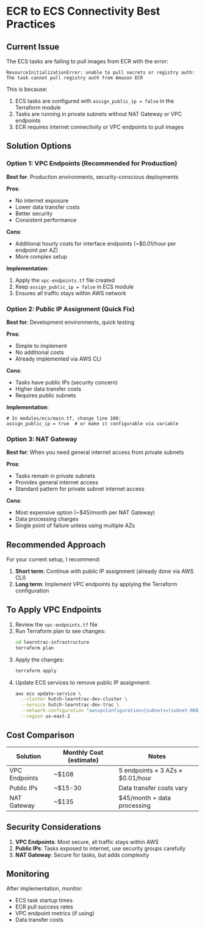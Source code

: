 # ECR to ECS Connectivity Best Practices

## Current Issue
The ECS tasks are failing to pull images from ECR with the error:
```
ResourceInitializationError: unable to pull secrets or registry auth: 
The task cannot pull registry auth from Amazon ECR
```

This is because:
1. ECS tasks are configured with `assign_public_ip = false` in the Terraform module
2. Tasks are running in private subnets without NAT Gateway or VPC endpoints
3. ECR requires internet connectivity or VPC endpoints to pull images

## Solution Options

### Option 1: VPC Endpoints (Recommended for Production)
**Best for**: Production environments, security-conscious deployments

**Pros**:
- No internet exposure
- Lower data transfer costs
- Better security
- Consistent performance

**Cons**:
- Additional hourly costs for interface endpoints (~$0.01/hour per endpoint per AZ)
- More complex setup

**Implementation**:
1. Apply the `vpc-endpoints.tf` file created
2. Keep `assign_public_ip = false` in ECS module
3. Ensures all traffic stays within AWS network

### Option 2: Public IP Assignment (Quick Fix)
**Best for**: Development environments, quick testing

**Pros**:
- Simple to implement
- No additional costs
- Already implemented via AWS CLI

**Cons**:
- Tasks have public IPs (security concern)
- Higher data transfer costs
- Requires public subnets

**Implementation**:
```hcl
# In modules/ecs/main.tf, change line 168:
assign_public_ip = true  # or make it configurable via variable
```

### Option 3: NAT Gateway
**Best for**: When you need general internet access from private subnets

**Pros**:
- Tasks remain in private subnets
- Provides general internet access
- Standard pattern for private subnet internet access

**Cons**:
- Most expensive option (~$45/month per NAT Gateway)
- Data processing charges
- Single point of failure unless using multiple AZs

## Recommended Approach

For your current setup, I recommend:

1. **Short term**: Continue with public IP assignment (already done via AWS CLI)
2. **Long term**: Implement VPC endpoints by applying the Terraform configuration

## To Apply VPC Endpoints

1. Review the `vpc-endpoints.tf` file
2. Run Terraform plan to see changes:
   ```bash
   cd learntrac-infrastructure
   terraform plan
   ```
3. Apply the changes:
   ```bash
   terraform apply
   ```
4. Update ECS services to remove public IP assignment:
   ```bash
   aws ecs update-service \
     --cluster hutch-learntrac-dev-cluster \
     --service hutch-learntrac-dev-trac \
     --network-configuration "awsvpcConfiguration={subnets=[subnet-068fcd2e51c94a130,subnet-03260fcd9c243f7b8,subnet-03595b890b049b697],securityGroups=[sg-099f0e67fcf8b6870],assignPublicIp=DISABLED}" \
     --region us-east-2
   ```

## Cost Comparison

| Solution | Monthly Cost (estimate) | Notes |
|----------|------------------------|--------|
| VPC Endpoints | ~$108 | 5 endpoints × 3 AZs × $0.01/hour |
| Public IPs | ~$15-30 | Data transfer costs vary |
| NAT Gateway | ~$135 | $45/month + data processing |

## Security Considerations

1. **VPC Endpoints**: Most secure, all traffic stays within AWS
2. **Public IPs**: Tasks exposed to internet, use security groups carefully
3. **NAT Gateway**: Secure for tasks, but adds complexity

## Monitoring

After implementation, monitor:
- ECS task startup times
- ECR pull success rates
- VPC endpoint metrics (if using)
- Data transfer costs